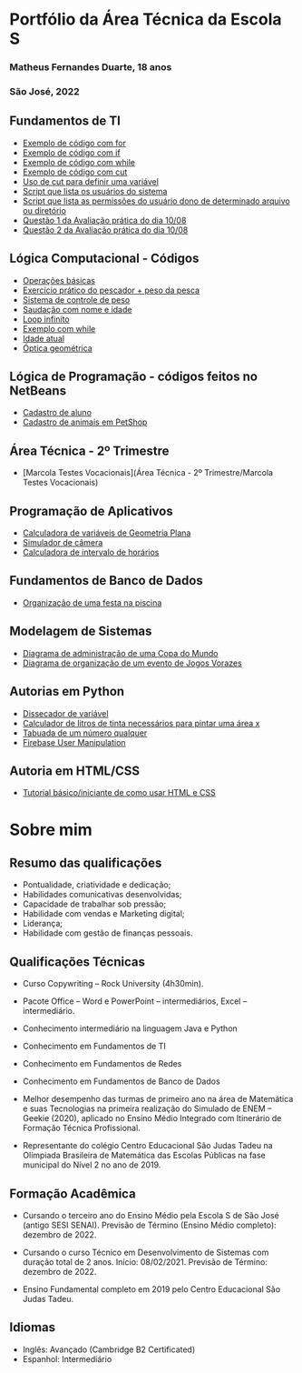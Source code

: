 # Portfólio da Área Técnica da Escola S
### Matheus Fernandes Duarte, 18 anos
### São José, 2022

## Fundamentos de TI

- [Exemplo de código com for](FundamentosTI/exemplos/Sequência1ateN.sh)
- [Exemplo de código com if](FundamentosTI/exemplos/16-06/tabuada.sh)
- [Exemplo de código com while](FundamentosTI/exemplos/16-06/fatorial.sh)
- [Exemplo de código com cut](FundamentosTI/Dia07DeJulho/Exercicio11LetraA.sh)
- [Uso de cut para definir uma variável](FundamentosTI/Dia07DeJulho/Exercicio5Explicado.sh)
- [Script que lista os usuários do sistema](FundamentosTI/Prova_03_08_2021/nome_usuarios.sh)
- [Script que lista as permissões do usuário dono de determinado arquivo ou diretório](FundamentosTI/Prova_03_08_2021/permissoes_usuario_dono.sh)
- [Questão 1 da Avaliação prática do dia 10/08](FundamentosTI/avaliacao_pratica/questao1.sh)
- [Questão 2 da Avaliação prática do dia 10/08](FundamentosTI/avaliacao_pratica/questao2.sh)

## Lógica Computacional - Códigos
- [Operações básicas](LogicaComputacional/5DeMarço.java)
- [Exercício prático do pescador + peso da pesca](LogicaComputacional/12DeMarço.java)
- [Sistema de controle de peso](LogicaComputacional/26DeMarço.java)
- [Saudação com nome e idade](LogicaComputacional/9DeAbril.java)
- [Loop infinito](LogicaComputacional/23DeAbril.java)
- [Exemplo com while](LogicaComputacional/21DeMaio.java)
- [Idade atual](LogicaComputacional/11DeJunho.java)
- [Óptica geométrica](LogicaComputacional/18E25DeJunho.java)

## Lógica de Programação - códigos feitos no NetBeans
- [Cadastro de aluno](LogicaDeProgramacao/CadastroAluno)
- [Cadastro de animais em PetShop](LogicaDeProgramacao/PetShop)

## Área Técnica - 2º Trimestre
- [Marcola Testes Vocacionais](Área Técnica - 2º Trimestre/Marcola Testes Vocacionais)

## Programação de Aplicativos
- [Calculadora de variáveis de Geometria Plana](ProgramacaoDeAplicativos/Geometria)
- [Simulador de câmera](ProgramacaoDeAplicativos/CameraDeCria)
- [Calculadora de intervalo de horários](ProgramacaoDeAplicativos/diferencaHorario)

## Fundamentos de Banco de Dados
- [Organização de uma festa na piscina](FundamentosBancoDeDados/FestaNaPiscina)

## Modelagem de Sistemas
- [Diagrama de administração de uma Copa do Mundo](ModelagemDeSistemas/CopaDoMundo)
- [Diagrama de organização de um evento de Jogos Vorazes](ModelagemDeSistemas/JogosVorazes)

## Autorias em Python
- [Dissecador de variável](AutoriasPython/dissecacaoDeVariavel.py)
- [Calculador de litros de tinta necessários para pintar uma área x](AutoriasPython/areaELitroTinta.py)
- [Tabuada de um número qualquer](AutoriasPython/tabuadaDeUmNumeroQualquer.py)
- [Firebase User Manipulation](https://github.com/DevPorfirio/Firebase_manipulation)

## Autoria em HTML/CSS
- [Tutorial básico/iniciante de como usar HTML e CSS](Autorias_HTML_CSS)

# Sobre mim
## Resumo das qualificações
- Pontualidade, criatividade e dedicação;
- Habilidades comunicativas desenvolvidas;
- Capacidade de trabalhar sob pressão;
- Habilidade com vendas e Marketing digital;
- Liderança;
- Habilidade com gestão de finanças pessoais.


## Qualificações Técnicas
- Curso Copywriting – Rock University (4h30min).

- Pacote Office – Word e PowerPoint – intermediários, Excel – intermediário. 

- Conhecimento intermediário na linguagem Java e Python

- Conhecimento em Fundamentos de TI

- Conhecimento em Fundamentos de Redes

- Conhecimento em Fundamentos de Banco de Dados

-	Melhor desempenho das turmas de primeiro ano na área de Matemática e suas Tecnologias na primeira realização do Simulado de ENEM – Geekie (2020), aplicado no Ensino Médio Integrado com Itinerário de Formação Técnica Profissional.

- Representante do colégio Centro Educacional São Judas Tadeu na Olímpiada Brasileira de Matemática das Escolas Públicas na fase municipal do Nível 2 no ano de 2019.

## Formação Acadêmica
 - Cursando o terceiro ano do Ensino Médio pela Escola S de São José (antigo SESI SENAI).
   Previsão de Término (Ensino Médio completo): dezembro de 2022.

 - Cursando o curso Técnico em Desenvolvimento de Sistemas com duração total de 2 anos.
   Início: 08/02/2021.
   Previsão de Término: dezembro de 2022.

 - Ensino Fundamental completo em 2019 pelo Centro Educacional São Judas Tadeu.


## Idiomas
- Inglês: Avançado (Cambridge B2 Certificated)
- Espanhol: Intermediário
